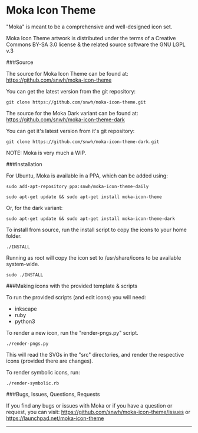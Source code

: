Moka Icon Theme
===============

"Moka" is meant to be a comprehensive and well-designed icon set.

Moka Icon Theme artwork is distributed under the terms of a Creative Commons BY-SA 3.0 license & the related source software the GNU LGPL v.3

###Source

The source for Moka Icon Theme can be found at: https://github.com/snwh/moka-icon-theme

You can get the latest version from the git repository:

    git clone https://github.com/snwh/moka-icon-theme.git

The source for the Moka Dark variant can be found at: https://github.com/snwh/moka-icon-theme-dark

You can get it's latest version from it's git repository:

    git clone https://github.com/snwh/moka-icon-theme-dark.git

NOTE: Moka is very much a WIP.

###Installation

For Ubuntu, Moka is available in a PPA, which can be added using:

    sudo add-apt-repository ppa:snwh/moka-icon-theme-daily

    sudo apt-get update && sudo apt-get install moka-icon-theme

Or, for the dark variant:

    sudo apt-get update && sudo apt-get install moka-icon-theme-dark

To install from source, run the install script to copy the icons to your home folder. 

    ./INSTALL

Running as root will copy the icon set to  /usr/share/icons to be available system-wide.
    
    sudo ./INSTALL

###Making icons with the provided template & scripts

To run the provided scripts (and edit icons) you will need:

 * inkscape
 * ruby
 * python3

To render a new icon, run the "render-pngs.py" script.

    ./render-pngs.py

This will read the SVGs in the "src" directories, and render the respective icons (provided there are changes).

To render symbolic icons, run:

    ./render-symbolic.rb

###Bugs, Issues, Questions, Requests

If you find any bugs or issues with Moka or if you have a question or request, you can visit: https://github.com/snwh/moka-icon-theme/issues or https://launchpad.net/moka-icon-theme

-----------
